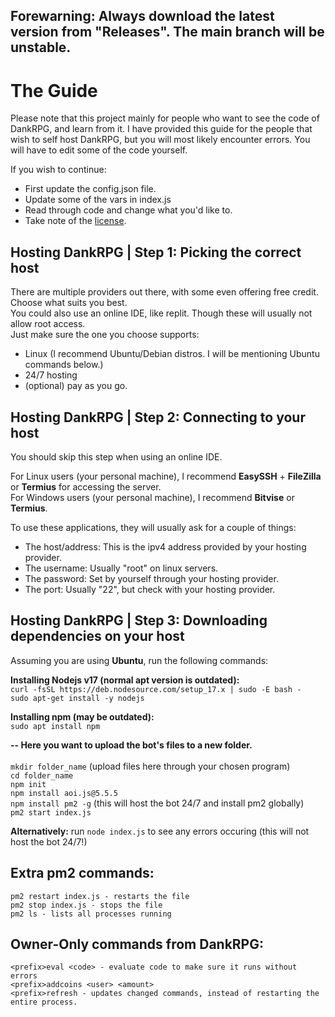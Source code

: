 ## Forewarning: Always download the latest version from "Releases". The main branch will be unstable.

# The Guide
Please note that this project mainly for people who want to see the code of DankRPG, and learn from it. I have provided this guide for the people that wish to self host DankRPG, but you will most likely encounter errors. You will have to edit some of the code yourself.

If you wish to continue:
- First update the config.json file.
- Update some of the vars in index.js
- Read through code and change what you'd like to.
- Take note of the [license](https://tldrlegal.com/license/mit-license).

## Hosting DankRPG | Step 1: Picking the correct host
There are multiple providers out there, with some even offering free credit. Choose what suits you best.\
You could also use an online IDE, like replit. Though these will usually not allow root access.\
Just make sure the one you choose supports: 
- Linux (I recommend Ubuntu/Debian distros. I will be mentioning Ubuntu commands below.)
- 24/7 hosting 
- (optional) pay as you go.

## Hosting DankRPG | Step 2: Connecting to your host
You should skip this step when using an online IDE.

For Linux users (your personal machine), I recommend **EasySSH** + **FileZilla** or **Termius** for accessing the server. \
For Windows users (your personal machine), I recommend **Bitvise** or **Termius**.

To use these applications, they will usually ask for a couple of things:
- The host/address: This is the ipv4 address provided by your hosting provider.
- The username: Usually "root" on linux servers.
- The password: Set by yourself through your hosting provider.
- The port: Usually "22", but check with your hosting provider.

## Hosting DankRPG | Step 3: Downloading dependencies on your host

Assuming you are using **Ubuntu**, run the following commands:

**Installing Nodejs v17 (normal apt version is outdated):** \
```curl -fsSL https://deb.nodesource.com/setup_17.x | sudo -E bash -``` \
```sudo apt-get install -y nodejs``` 

**Installing npm (may be outdated):** \
```sudo apt install npm```

**-- Here you want to upload the bot's files to a new folder.** \
\
```mkdir folder_name``` (upload files here through your chosen program) \
```cd folder_name``` \
```npm init``` \
```npm install aoi.js@5.5.5``` \
```npm install pm2 -g``` (this will host the bot 24/7 and install pm2 globally) \
```pm2 start index.js```

**Alternatively:** run ```node index.js``` to see any errors occuring (this will not host the bot 24/7!)

## Extra pm2 commands:
```pm2 restart index.js - restarts the file``` \
```pm2 stop index.js - stops the file``` \
```pm2 ls - lists all processes running```

## Owner-Only commands from DankRPG:
```<prefix>eval <code> - evaluate code to make sure it runs without errors``` \
```<prefix>addcoins <user> <amount>``` \
```<prefix>refresh - updates changed commands, instead of restarting the entire process.```